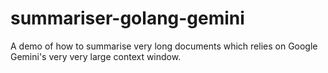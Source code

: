 # summariser-golang-gemini
A demo of how to summarise very long documents which relies on Google Gemini's very very large context window.
